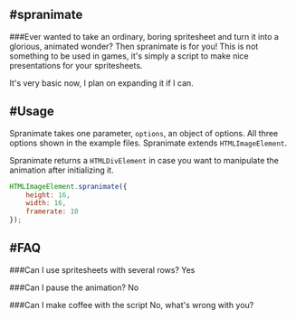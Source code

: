 #spranimate
-----------
###Ever wanted to take an ordinary, boring spritesheet and turn it into a glorious, animated wonder?
Then spranimate is for you!
This is not something to be used in games, it's simply a script to make nice presentations for your spritesheets.

It's very basic now, I plan on expanding it if I can.

#Usage
-----------
Spranimate takes one parameter, `options`, an object of options. All three options shown in the example files.
Spranimate extends `HTMLImageElement`.

Spranimate returns a `HTMLDivElement` in case you want to manipulate the animation after initializing it.

```javascript
HTMLImageElement.spranimate({
	height: 16,
	width: 16,
	framerate: 10
});
```

#FAQ
------------

###Can I use spritesheets with several rows?
Yes

###Can I pause the animation?
No

###Can I make coffee with the script
No, what's wrong with you?
